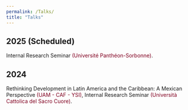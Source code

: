 ```yaml
---
permalink: /Talks/
title: "Talks"
---
```


## 2025 (Scheduled)

Internal Research Seminar <a href="https://internalsem.wordpress.com/" 
       style="color: #800020; text-decoration: none;" 
       target="_blank">(Université Panthéon-Sorbonne)</a>.

## 2024

Rethinking Development in Latin America and the Caribbean: A Mexican Perspective <a href="https://www.gob.mx/sre/prensa/oung-researchers-from-three-continents-propose-solutions-to-latin-american-and-caribbean-challenges?idiom=en" 
       style="color: #800020; text-decoration: none;" 
       target="_blank">(UAM - CAF - YSI)</a>, Internal Research Seminar <a href="https://dipartimenti.unicatt.it/politica_economica?rdeLocaleAttr=en" 
       style="color: #800020; text-decoration: none;" 
       target="_blank">(Università Cattolica del Sacro Cuore)</a>. 